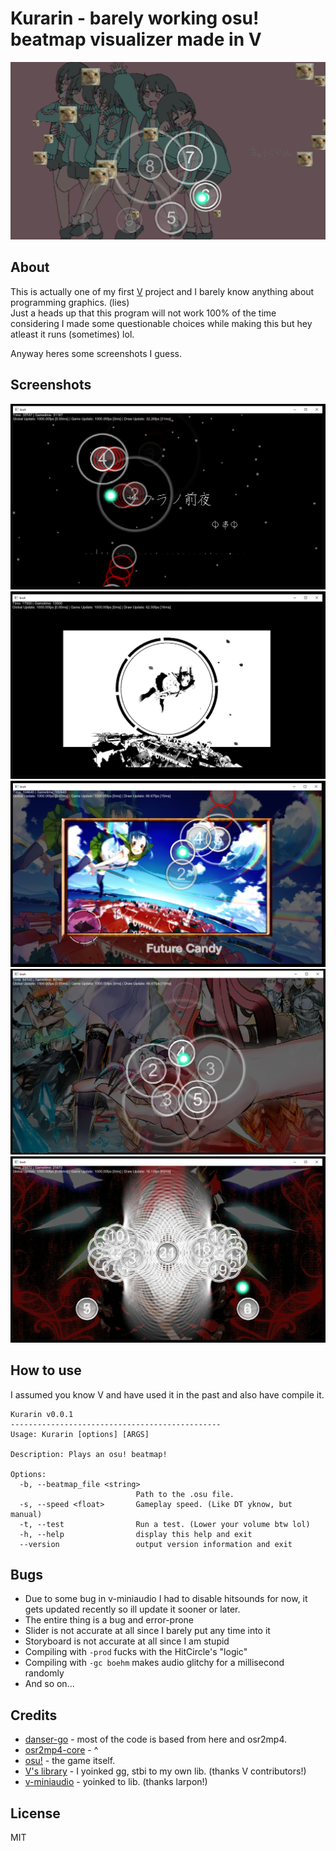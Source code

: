 # Kurarin - barely working osu! beatmap visualizer made in V

![logo](assets/screenshots/logo.png)

## About

This is actually one of my first [V](https://vlang.io) project and I barely know anything about programming graphics. (lies) <br/>
Just a heads up that this program will not work 100% of the time considering I made some questionable choices while making this but hey atleast it runs (sometimes) lol.

Anyway heres some screenshots I guess.

## Screenshots

![1](assets/screenshots/1.png)
![2](assets/screenshots/3.png)
![3](assets/screenshots/5.png)
![4](assets/screenshots/6.png)
![5](assets/screenshots/7.png)

## How to use

I assumed you know V and have used it in the past and also have compile it. <br/>

```none
Kurarin v0.0.1
-----------------------------------------------
Usage: Kurarin [options] [ARGS]

Description: Plays an osu! beatmap!

Options:
  -b, --beatmap_file <string>
                            Path to the .osu file.
  -s, --speed <float>       Gameplay speed. (Like DT yknow, but manual)
  -t, --test                Run a test. (Lower your volume btw lol)
  -h, --help                display this help and exit
  --version                 output version information and exit
```



## Bugs

* Due to some bug in v-miniaudio I had to disable hitsounds for now, it gets updated recently so ill update it sooner or later.
* The entire thing is a bug and error-prone
* Slider is not accurate at all since I barely put any time into it
* Storyboard is not accurate at all since I am stupid
* Compiling with `-prod` fucks with the HitCircle's "logic"
* Compiling with `-gc boehm` makes audio glitchy for a millisecond randomly
* And so on...

## Credits

* [danser-go](https://github.com/Wieku/danser-go) - most of the code is based from here and osr2mp4.
* [osr2mp4-core](https://github.com/uyitroa/osr2mp4-core) - ^
* [osu!](https://osu.ppy.sh/home) - the game itself.
* [V's library](https://github.com/vlang/v/vlib) - I yoinked gg, stbi to my own lib. (thanks V contributors!)
* [v-miniaudio](https://github.com/Larpon/v-miniaudio) - yoinked to lib. (thanks larpon!)


## License

MIT
